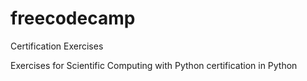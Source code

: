 # freecodecamp
Certification Exercises


Exercises for Scientific Computing with Python certification in Python
